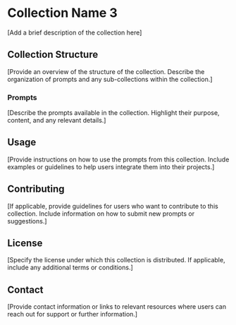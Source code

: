 # Collection Name 3

[Add a brief description of the collection here]

## Collection Structure

[Provide an overview of the structure of the collection. Describe the organization of prompts and any sub-collections within the collection.]

### Prompts

[Describe the prompts available in the collection. Highlight their purpose, content, and any relevant details.]

## Usage

[Provide instructions on how to use the prompts from this collection. Include examples or guidelines to help users integrate them into their projects.]

## Contributing

[If applicable, provide guidelines for users who want to contribute to this collection. Include information on how to submit new prompts or suggestions.]

## License

[Specify the license under which this collection is distributed. If applicable, include any additional terms or conditions.]

## Contact

[Provide contact information or links to relevant resources where users can reach out for support or further information.]

